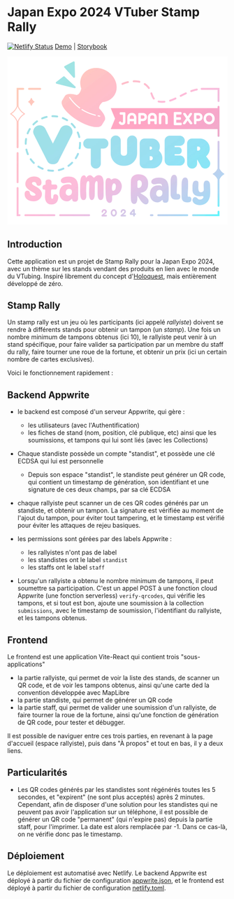  # Japan Expo 2024 VTuber Stamp Rally
[![Netlify Status](https://api.netlify.com/api/v1/badges/0ca7b7bc-c703-4bce-b845-1e5670cc3c01/deploy-status)](https://app.netlify.com/sites/stamp-rally-devel/deploys) [Demo](https://stamp-rally-devel.netlify.app/) | [Storybook](http://rally-storybook.luc.ovh/)

![Logo](/web/src/assets/logo.png)

## Introduction
Cette application est un projet de Stamp Rally pour la Japan Expo 2024, avec un thème sur les stands vendant des produits en lien avec le monde du VTubing. Inspiré librement du concept d'[Holoquest](https://github.com/watsonindustries/holoquest), mais entièrement développé de zéro. 

## Stamp Rally
Un stamp rally est un jeu où les participants (ici appelé _rallyiste_) doivent se rendre à différents stands pour obtenir un tampon (un _stamp_). Une fois un nombre minimum de tampons obtenus (ici 10), le rallyiste peut venir à un stand spécifique, pour faire valider sa participation par un membre du staff du rally, faire tourner une roue de la fortune, et obtenir un prix (ici un certain nombre de cartes exclusives).

Voici le fonctionnement rapidement :
## Backend Appwrite
- le backend est composé d'un serveur Appwrite, qui gère :
  - les utilisateurs (avec l'Authentification)
  - les fiches de stand (nom, position, clé publique, etc) ainsi que les soumissions, et tampons qui lui sont liés (avec les Collections)

- Chaque standiste possède un compte "standist", et possède une clé ECDSA qui lui est personnelle
  - Depuis son espace "standist", le standiste peut générer un QR code, qui contient un timestamp de génération, son identifiant et une signature de ces deux champs, par sa clé ECDSA
- chaque rallyiste peut scanner un de ces QR codes générés par un standiste, et obtenir un tampon. La signature est vérifiée au moment de l'ajout du tampon, pour éviter tout tampering, et le timestamp est vérifié pour éviter les attaques de rejeu basiques.
- les permissions sont gérées par des labels Appwrite :
  - les rallyistes n'ont pas de label
  - les standistes ont le label `standist`
  - les staffs ont le label `staff`
- Lorsqu'un rallyiste a obtenu le nombre minimum de tampons, il peut soumettre sa participation. C'est un appel POST à une fonction cloud Appwrite (une fonction serverless) `verify-qrcodes`, qui vérifie les tampons, et si tout est bon, ajoute une soumission à la collection `submissions`, avec le timestamp de soumission, l'identifiant du rallyiste, et les tampons obtenus.

## Frontend
Le frontend est une application Vite-React qui contient trois "sous-applications"
- la partie rallyiste, qui permet de voir la liste des stands, de scanner un QR code, et de voir les tampons obtenus, ainsi qu'une carte ded la convention développée avec MapLibre
- la partie standiste, qui permet de générer un QR code
- la partie staff, qui permet de valider une soumission d'un rallyiste, de faire tourner la roue de la fortune, ainsi qu'une fonction de génération de QR code, pour tester et débugger.

Il est possible de naviguer entre ces trois parties, en revenant à la page d'accueil (espace rallyiste), puis dans "À propos" et tout en bas, il y a deux liens.

## Particularités
- Les QR codes générés par les standistes sont régénérés toutes les 5 secondes, et "expirent" (ne sont plus acceptés) après 2 minutes. Cependant, afin de disposer d'une solution pour les standistes qui ne peuvent pas avoir l'application sur un téléphone, il est possible de générer un QR code "permanent" (qui n'expire pas) depuis la partie staff, pour l'imprimer. La date est alors remplacée par -1. Dans ce cas-là, on ne vérifie donc pas le timestamp.

## Déploiement
Le déploiement est automatisé avec Netlify. Le backend Appwrite est déployé à partir du fichier de configuration [appwrite.json](/appwrite.json), et le frontend est déployé à partir du fichier de configuration [netlify.toml](/netlify.toml).
